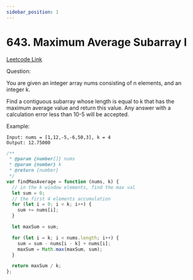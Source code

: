 ```yaml
---
sidebar_position: 1
---
```


# 643. Maximum Average Subarray I

[Leetcode Link](https://leetcode.com/problems/maximum-average-subarray-i/)

Question:

You are given an integer array nums consisting of n elements, and an integer k.

Find a contiguous subarray whose length is equal to k that has the maximum average value and return this value. Any answer with a calculation error less than 10-5 will be accepted.

Example:

```
Input: nums = [1,12,-5,-6,50,3], k = 4
Output: 12.75000
```

```jsx title="max-avg-subarray-I"
/**
 * @param {number[]} nums
 * @param {number} k
 * @return {number}
 */
var findMaxAverage = function (nums, k) {
  // in the k window elements, find the max val
  let sum = 0;
  // the first 4 elements accumulation
  for (let i = 0; i < k; i++) {
    sum += nums[i];
  }

  let maxSum = sum;

  for (let i = k; i < nums.length; i++) {
    sum = sum - nums[i - k] + nums[i];
    maxSum = Math.max(maxSum, sum);
  }

  return maxSum / k;
};
```
